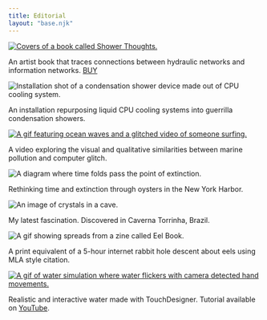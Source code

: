 ```yaml
---
title: Editorial
layout: "base.njk"
---
```


<div class="editorial">
  <div class="editorial-item">
    <a href="https://www.printedmatter.org/catalog/67957/" target="_blank" rel="noopener">
      <img src="/assets/images/ShowerThoughtsCover.png" alt="Covers of a book called Shower Thoughts." />
    </a>
    <p>
      An artist book that traces connections between hydraulic networks and information networks.
      <a href="https://www.printedmatter.org/catalog/67957/" style="text-decoration: underline;" target="_blank" rel="noopener">BUY</a>
    </p>
  </div>
  <div class="editorial-item">
    <img src="/assets/images/ShowerPerpetuus.JPG" alt="Installation shot of a condensation shower device made out of CPU cooling system." />
    <p>An installation repurposing liquid CPU cooling systems into guerrilla condensation showers.</p>
  </div>
  <div class="editorial-item">
    <a href="https://vimeo.com/804898356?fl=pl&fe=sh" target="_blank" rel="noopener">
      <img src="/assets/images/SurfOnlineToday.gif" alt="A gif featuring ocean waves and a glitched video of someone surfing." />
    </a>
    <p>A video exploring the visual and qualitative similarities between marine pollution and computer glitch.</p>
  </div>
  <div class="editorial-item">
    <img src="/assets/images/diagram.webp" alt="A diagram where time folds pass the point of extinction." />
    <p>Rethinking time and extinction through oysters in the New York Harbor.</p>
  </div>
  <div class="editorial-item">
    <img src="/assets/images/cave.jpg" alt="An image of crystals in a cave." />
    <p>My latest fascination. Discovered in Caverna Torrinha, Brazil.</p>
  </div>
  <div class="editorial-item">
    <img src="/assets/images/eelbook.gif" alt="A gif showing spreads from a zine called Eel Book." />
    <p>A print equivalent of a 5-hour internet rabbit hole descent about eels using MLA style citation.</p>
  </div>
   <div class="editorial-item">
    <a href="https://www.youtube.com/watch?v=7n5AXpsue5k" target="_blank" rel="noopener">
      <img src="/assets/images/water.gif" alt="A gif of water simulation where water flickers with camera detected hand movements." />
    </a>
    <p>Realistic and interactive water made with TouchDesigner. Tutorial available on <a href="https://www.youtube.com/watch?v=7n5AXpsue5k" style="text-decoration: underline;" target="_blank" rel="noopener">YouTube</a>.</p>
  </div>
</div>

<br><br>